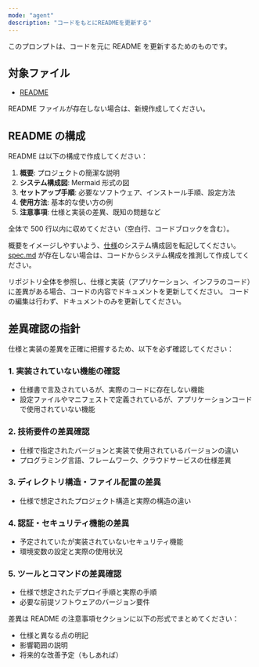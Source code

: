 ```yaml
---
mode: "agent"
description: "コードをもとにREADMEを更新する"
---
```


このプロンプトは、コードを元に README を更新するためのものです。

## 対象ファイル

- [README](../../README.md)

README ファイルが存在しない場合は、新規作成してください。

## README の構成

README は以下の構成で作成してください：

1. **概要**: プロジェクトの簡潔な説明
2. **システム構成図**: Mermaid 形式の図
3. **セットアップ手順**: 必要なソフトウェア、インストール手順、設定方法
4. **使用方法**: 基本的な使い方の例
5. **注意事項**: 仕様と実装の差異、既知の問題など

全体で 500 行以内に収めてください（空白行、コードブロックを含む）。

概要をイメージしやすいよう、[仕様](../../docs/spec.md)のシステム構成図を転記してください。[spec.md](../../docs/spec.md) が存在しない場合は、コードからシステム構成を推測して作成してください。

リポジトリ全体を参照し、仕様と実装（アプリケーション、インフラのコード）に差異がある場合、コードの内容でドキュメントを更新してください。
コードの編集は行わず、ドキュメントのみを更新してください。

## 差異確認の指針

仕様と実装の差異を正確に把握するため、以下を必ず確認してください：

### 1. 実装されていない機能の確認

- 仕様書で言及されているが、実際のコードに存在しない機能
- 設定ファイルやマニフェストで定義されているが、アプリケーションコードで使用されていない機能

### 2. 技術要件の差異確認

- 仕様で指定されたバージョンと実装で使用されているバージョンの違い
- プログラミング言語、フレームワーク、クラウドサービスの仕様差異

### 3. ディレクトリ構造・ファイル配置の差異

- 仕様で想定されたプロジェクト構造と実際の構造の違い

### 4. 認証・セキュリティ機能の差異

- 予定されていたが実装されていないセキュリティ機能
- 環境変数の設定と実際の使用状況

### 5. ツールとコマンドの差異確認

- 仕様で想定されたデプロイ手順と実際の手順
- 必要な前提ソフトウェアのバージョン要件

差異は README の注意事項セクションに以下の形式でまとめてください：

- 仕様と異なる点の明記
- 影響範囲の説明
- 将来的な改善予定（もしあれば）
